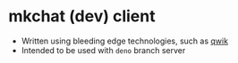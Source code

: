 # mkchat (dev) client

- Written using bleeding edge technologies, such as [qwik](https://qwik.builder.io)
- Intended to be used with `deno` branch server